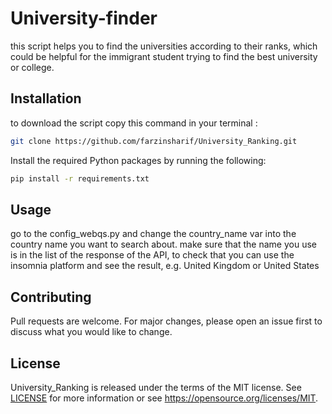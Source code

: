 # University-finder

this script helps you to find the universities according to their ranks, which could be helpful for the immigrant student trying to find the best university or college.

## Installation

to download the script copy this command in your terminal :
```bash
git clone https://github.com/farzinsharif/University_Ranking.git
```
Install the required Python packages by running the following:

```bash
pip install -r requirements.txt
```

## Usage
go to the config_webqs.py and change the country_name var into the country name you want to search about. make sure that the name you use is in the list of the response of the API, to check that you can use the insomnia platform and see the result, e.g. United Kingdom or United States 
## Contributing

Pull requests are welcome. For major changes, please open an issue first
to discuss what you would like to change.


## License

University_Ranking is released under the terms of the MIT license. See [LICENSE](LICENSE.md) for more
information or see https://opensource.org/licenses/MIT.